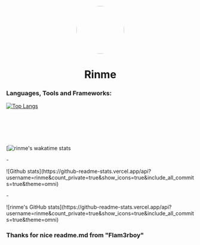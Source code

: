 <p align="center">
    <img style="border-radius: 100px" width="128" height="128" src="https://cdn.discordapp.com/avatars/427448982118334474/95d2499afd20a933c352fda2eae1c3e3.png?size=2048">
</p>
<h1 align="center">Rinme</h1>

### Languages, Tools and Frameworks:

[![Top Langs](https://github-readme-stats.vercel.app/api/top-langs/?username=rinme&langs_count=8)](https://github.com/anuraghazra/github-readme-stats&theme=omni)


<br />
<br />
<br />
<br />

[![rinme's wakatime stats](https://github-readme-stats.vercel.app/api/wakatime?username=rinme&theme=omni)
<p>-</p>
![Github stats](https://github-readme-stats.vercel.app/api?username=rinme&count_private=true&show_icons=true&include_all_commits=true&theme=omni)
<p>-</p>
![rinme's GitHub stats](https://github-readme-stats.vercel.app/api?username=rinme&count_private=true&show_icons=true&include_all_commits=true&theme=omni)

### Thanks for nice readme.md from "Flam3rboy"
